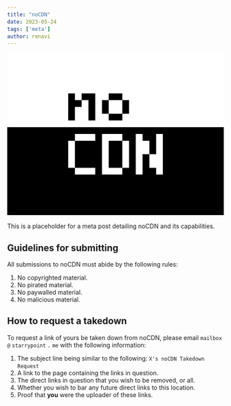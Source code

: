 ```yaml
---
title: "noCDN"
date: 2023-05-24
tags: ['meta']
author: renavi
---
```


![noCDN](/img/nocdn.png)

This is a placeholder for a meta post detailing noCDN and its capabilities.

## Guidelines for submitting

All submissions to noCDN must abide by the following rules:

1. No copyrighted material.
2. No pirated material.
3. No paywalled material.
4. No malicious material.

## How to request a takedown

To request a link of yours be taken down from noCDN, please email `mailbox` `@` `starrypoint` `.` `me` with the following information:

1. The subject line being similar to the following: `X's noCDN Takedown Request`
2. A link to the page containing the links in question.
3. The direct links in question that you wish to be removed, or all.
4. Whether you wish to bar any future direct links to this location.
5. Proof that **you** were the uploader of these links.

